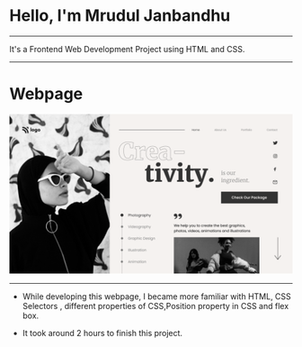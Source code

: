 # Hello, I'm Mrudul Janbandhu
- - -
It's a Frontend Web Development Project using HTML and CSS.
- - -

# Webpage



![](14.png)


- - -


- While developing this webpage, I became more familiar with HTML, CSS Selectors , different properties of CSS,Position property in CSS and flex box.

- It took around 2 hours to finish this project.